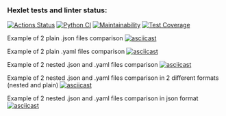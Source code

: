 ### Hexlet tests and linter status:
[![Actions Status](https://github.com/marinavasyukova/python-project-50/workflows/hexlet-check/badge.svg)](https://github.com/marinavasyukova/python-project-50/actions) [![Python CI](https://github.com/marinavasyukova/python-project-50/actions/workflows/pyci.yml/badge.svg)](https://github.com/marinavasyukova/python-project-50/actions/workflows/pyci.yml) [![Maintainability](https://api.codeclimate.com/v1/badges/3faf578b85ebd40d3eba/maintainability)](https://codeclimate.com/github/marinavasyukova/python-project-50/maintainability) [![Test Coverage](https://api.codeclimate.com/v1/badges/3faf578b85ebd40d3eba/test_coverage)](https://codeclimate.com/github/marinavasyukova/python-project-50/test_coverage)

Example of 2 plain .json files comparison
[![asciicast](https://asciinema.org/a/Cy9uLmqjrE5rM03Qc2Ygk41Wi.svg)](https://asciinema.org/a/Cy9uLmqjrE5rM03Qc2Ygk41Wi)

Example of 2 plain .yaml files comparison
[![asciicast](https://asciinema.org/a/AqCDguTgp1OxjR1L77ysIsWak.svg)](https://asciinema.org/a/AqCDguTgp1OxjR1L77ysIsWak)

Example of 2 nested .json and .yaml files comparison
[![asciicast](https://asciinema.org/a/YrWLFAivqtkD5IuWA0VMnG5Km.svg)](https://asciinema.org/a/YrWLFAivqtkD5IuWA0VMnG5Km)

Example of 2 nested .json and .yaml files comparison in 2 different formats (nested and plain)
[![asciicast](https://asciinema.org/a/UtOyI1DLF6mM6M9z4ealUw10e.svg)](https://asciinema.org/a/UtOyI1DLF6mM6M9z4ealUw10e)

Example of 2 nested .json and .yaml files comparison in json format
[![asciicast](https://asciinema.org/a/KVkG7T5YNyolZkOkoPGCcASj3.svg)](https://asciinema.org/a/KVkG7T5YNyolZkOkoPGCcASj3)